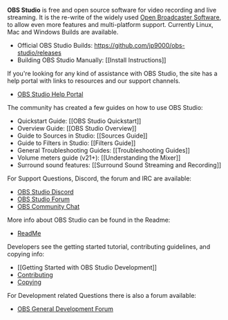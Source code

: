 **OBS Studio** is free and open source software for video recording and live streaming. 
It is the re-write of the widely used [Open Broadcaster Software](https://obsproject.com/), to allow even more features and multi-platform support. Currently Linux, Mac and Windows Builds are available.

* Official OBS Studio Builds: https://github.com/jp9000/obs-studio/releases
* Building OBS Studio Manually: [[Install Instructions]]

If you're looking for any kind of assistance with OBS Studio, the site has a help portal with links to resources and our support channels.
* [OBS Studio Help Portal](https://obsproject.com/help)

The community has created a few guides on how to use OBS Studio:
* Quickstart Guide: [[OBS Studio Quickstart]]
* Overview Guide: [[OBS Studio Overview]]
* Guide to Sources in Studio: [[Sources Guide]]
* Guide to Filters in Studio: [[Filters Guide]]
* General Troubleshooting Guides: [[Troubleshooting Guides]]
* Volume meters guide (v21+): [[Understanding the Mixer]]
* Surround sound features: [[Surround Sound Streaming and Recording]]

For Support Questions, Discord, the forum and IRC are available:  
* [OBS Studio Discord](http://discord.gg/obsproject)
* [OBS Studio Forum](https://obsproject.com/forum/#obs-studio-support.3)  
* [OBS Community Chat](https://obsproject.com/chat)

More info about OBS Studio can be found in the Readme:
* [ReadMe](https://github.com/jp9000/obs-studio/blob/master/README.rst)

Developers see the getting started tutorial, contributing guidelines, and copying info:
* [[Getting Started with OBS Studio Development]]
* [Contributing](https://github.com/jp9000/obs-studio/blob/master/CONTRIBUTING.rst)
* [Copying](https://github.com/jp9000/obs-studio/blob/master/COPYING)

For Development related Questions there is also a forum available:  
* [OBS General Development Forum](https://obsproject.com/forum/list/general-development.21/)